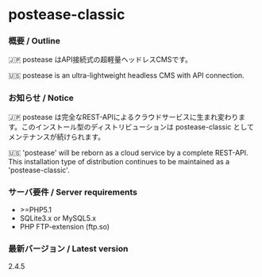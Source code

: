 # postease-classic

### 概要 / Outline
:jp: postease はAPI接続式の超軽量ヘッドレスCMSです。  

:us: postease is an ultra-lightweight headless CMS with API connection.

### お知らせ / Notice
:jp: postease は完全なREST-APIによるクラウドサービスに生まれ変わります。このインストール型のディストリビューションは postease-classic としてメンテナンスが続けられます。  

:us: 'postease' will be reborn as a cloud service by a complete REST-API. This installation type of distribution continues to be maintained as a 'postease-classic'.
  

### サーバ要件 / Server requirements

- \>=PHP5.1
- SQLite3.x or MySQL5.x
- PHP FTP-extension (ftp.so)

### 最新バージョン / Latest version

2.4.5
